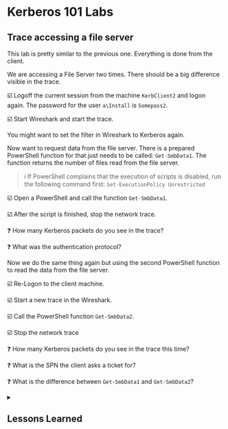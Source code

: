 # Kerberos 101 Labs

## Trace accessing a file server

This lab is pretty similar to the previous one. Everything is done from the client.

We are accessing a File Server two times. There should be a big difference visible in the trace.

:ballot_box_with_check: Logoff the current session from the machine `KerbClient2` and logon again. The password for the user `a\Install` is `Somepass2`.

:ballot_box_with_check: Start Wireshark and start the trace.

You might want to set the filter in Wireshark to Kerberos again.

Now want to request data from the file server. There is a prepared PowerShell function for that just needs to be called: `Get-SmbData1`. The function returns the number of files read from the file server.

> :information_source: If PowerShell complains that the execution of scripts is disabled, run the following command first:
> `Set-ExecutionPolicy Unrestricted`

:ballot_box_with_check: Open a PowerShell and call the function `Get-SmbData1`.

:ballot_box_with_check: After the script is finished, stop the network trace.

:question: How many Kerberos packets do you see in the trace?

:question: What was the authentication protocol?


Now we do the same thing again but using the second PowerShell function to read the data from the file server.

:ballot_box_with_check: Re-Logon to the client machine.

:ballot_box_with_check: Start a new trace in the Wireshark.

:ballot_box_with_check: Call the PowerShell function `Get-SmbData2`.

:ballot_box_with_check: Stop the network trace


:question: How many Kerberos packets do you see in the trace this time?

:question: What is the SPN the client asks a ticket for?

:question: What is the difference between `Get-SmbData1` and `Get-SmbData2`?

<details><summary><h2>Lessons Learned</h2></summary>

:bulb: In order to get a ticket from the KDC, a SPN must be defined. If you use the IP address instead of the machine name, the SPN cannot be build, hence the client tries to use a different way of authentication.

:bulb: However this depends on the client as the client is in charge of constructing the SPN. The function `Get-SqlData1` connects to a SQL server by using the IP address AND Kerberos.

</details>
